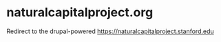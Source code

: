 # naturalcapitalproject.org

Redirect to the drupal-powered https://naturalcapitalproject.stanford.edu
